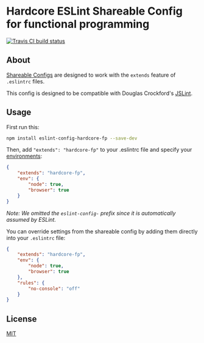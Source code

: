 # Hardcore ESLint Shareable Config for functional programming

[![Travis CI build status](https://img.shields.io/travis/EvgenyOrekhov/eslint-config-hardcore-fp/master.svg?style=flat-square)](https://travis-ci.org/EvgenyOrekhov/eslint-config-hardcore-fp)

## About

[Shareable Configs](http://eslint.org/docs/developer-guide/shareable-configs)
are designed to work with the `extends` feature of `.eslintrc` files.

This config is designed to be compatible with Douglas Crockford's
[JSLint](http://jslint.com/).

## Usage

First run this:

```bash
npm install eslint-config-hardcore-fp --save-dev
```

Then, add `"extends": "hardcore-fp"` to your .eslintrc file and specify your
[environments](http://eslint.org/docs/user-guide/configuring#specifying-environments):

```json
{
    "extends": "hardcore-fp",
    "env": {
        "node": true,
        "browser": true
    }
}
```

*Note: We omitted the `eslint-config-` prefix since it is automatically assumed
by ESLint.*

You can override settings from the shareable config by adding them directly into
your `.eslintrc` file:

```json
{
    "extends": "hardcore-fp",
    "env": {
        "node": true,
        "browser": true
    },
    "rules": {
        "no-console": "off"
    }
}
```

## License

[MIT](LICENSE)
